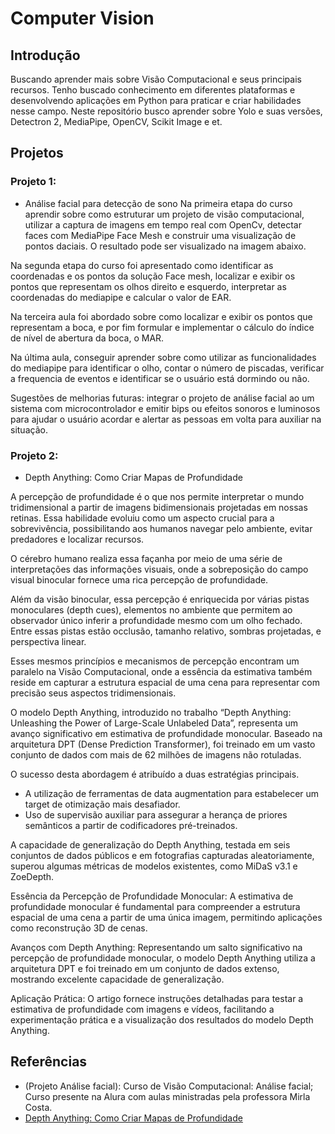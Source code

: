 # Computer Vision

## Introdução
Buscando aprender mais sobre Visão Computacional e seus principais recursos. Tenho buscado conhecimento em diferentes plataformas e desenvolvendo aplicações em Python para praticar e criar habilidades nesse campo. Neste repositório busco aprender sobre Yolo e suas versões, Detectron 2, MediaPipe, OpenCV, Scikit Image e et.

## Projetos

### Projeto 1:
- Análise facial para detecção de sono
Na primeira etapa do curso aprendir sobre como estruturar um projeto de visão computacional, utilizar a captura de imagens em tempo real com OpenCv, detectar faces com MediaPipe Face Mesh e construir uma visualização de pontos daciais. O resultado pode ser visualizado na imagem abaixo.

Na segunda etapa do curso foi apresentado como identificar as coordenadas e os pontos da solução Face mesh, localizar e exibir os pontos que representam os olhos direito e esquerdo, interpretar as coordenadas do mediapipe e calcular o valor de EAR.

Na terceira aula foi abordado sobre como localizar e exibir os pontos que representam a boca, e por fim formular e implementar o cálculo do índice de nível de abertura da boca, o MAR.

Na última aula, conseguir aprender sobre como utilizar as funcionalidades do mediapipe para identificar o olho, contar o número de piscadas, verificar a frequencia de eventos e identificar se o usuário está dormindo ou não.

Sugestões de melhorias futuras: integrar o projeto de análise facial ao um sistema com microcontrolador e emitir bips ou efeitos sonoros e luminosos para ajudar o usuário acordar e alertar as pessoas em volta para auxiliar na situação.

### Projeto 2:
- Depth Anything: Como Criar Mapas de Profundidade

A percepção de profundidade é o que nos permite interpretar o mundo tridimensional a partir de imagens bidimensionais projetadas em nossas retinas. Essa habilidade evoluiu como um aspecto crucial para a sobrevivência, possibilitando aos humanos navegar pelo ambiente, evitar predadores e localizar recursos.

O cérebro humano realiza essa façanha por meio de uma série de interpretações das informações visuais, onde a sobreposição do campo visual binocular fornece uma rica percepção de profundidade.

Além da visão binocular, essa percepção é enriquecida por várias pistas monoculares (depth cues), elementos no ambiente que permitem ao observador único inferir a profundidade mesmo com um olho fechado. Entre essas pistas estão occlusão, tamanho relativo, sombras projetadas, e perspectiva linear.

Esses mesmos princípios e mecanismos de percepção encontram um paralelo na Visão Computacional, onde a essência da estimativa também reside em capturar a estrutura espacial de uma cena para representar com precisão seus aspectos tridimensionais.

O modelo Depth Anything, introduzido no trabalho “Depth Anything: Unleashing the Power of Large-Scale Unlabeled Data”, representa um avanço significativo em estimativa de profundidade monocular. Baseado na arquitetura DPT (Dense Prediction Transformer), foi treinado em um vasto conjunto de dados com mais de 62 milhões de imagens não rotuladas.

O sucesso desta abordagem é atribuído a duas estratégias principais.

- A utilização de ferramentas de data augmentation para estabelecer um target de otimização mais desafiador.
- Uso de supervisão auxiliar para assegurar a herança de priores semânticos a partir de codificadores pré-treinados.

A capacidade de generalização do Depth Anything, testada em seis conjuntos de dados públicos e em fotografias capturadas aleatoriamente, superou algumas métricas de modelos existentes, como MiDaS v3.1 e ZoeDepth.

Essência da Percepção de Profundidade Monocular: A estimativa de profundidade monocular é fundamental para compreender a estrutura espacial de uma cena a partir de uma única imagem, permitindo aplicações como reconstrução 3D de cenas.

Avanços com Depth Anything: Representando um salto significativo na percepção de profundidade monocular, o modelo Depth Anything utiliza a arquitetura DPT e foi treinado em um conjunto de dados extenso, mostrando excelente capacidade de generalização.

Aplicação Prática: O artigo fornece instruções detalhadas para testar a estimativa de profundidade com imagens e vídeos, facilitando a experimentação prática e a visualização dos resultados do modelo Depth Anything.

## Referências
- (Projeto Análise facial): Curso de Visão Computacional: Análise facial; Curso presente na Alura com aulas ministradas pela professora Mirla Costa.
- [Depth Anything: Como Criar Mapas de Profundidade](https://sigmoidal.ai/depth-anything-como-criar-mapas-de-profundidade/)